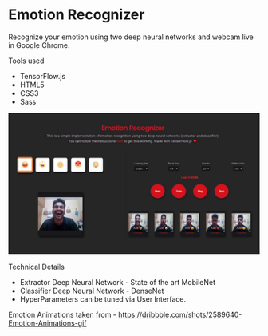 # Emotion Recognizer
Recognize your emotion using two deep neural networks and webcam live in Google Chrome.

Tools used
* TensorFlow.js
* HTML5
* CSS3
* Sass

<div align="center">
  <a href="https://www.youtube.com/watch?v=WBi_PZ66z5E&feature=youtu.be"><img src="https://github.com/Gogul09/emotion-recognizer/blob/master/assets/images/out.jpg" alt="Demo"></a>
</div>

Technical Details
* Extractor Deep Neural Network - State of the art MobileNet
* Classifier Deep Neural Network - DenseNet
* HyperParameters can be tuned via User Interface.

Emotion Animations taken from - https://dribbble.com/shots/2589640-Emotion-Animations-gif